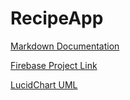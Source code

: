 # RecipeApp
[Markdown Documentation](https://jbt.github.io/markdown-editor/#PY3LasMwFET3+ooBQxemqOTRFrprncaE7BpK19fSxRaRJedKSunf1zU0yznMzKlQ1x9s3MTYu2BZ6lpVFRphymzR/bygpY7xRudE93i/UkArMfA3eYs7NOS5w9FN86rCSuO1S1nI5CWvNQ4hS7TFZBfDwjZzR8zgMptchDx2nFwf1Eav0HhKCTtHvdCoZrTGiS+Fg+Eb/fvYanwmFrTFWcYDDuPkeeSQ6aZ51NiXWcA4mTjxwp40mhiML+m/9azxRf6cB4mlH5T6BQ==)

[Firebase Project Link](https://console.firebase.google.com/u/0/project/recipeapp-98710/overview?utm_source=welcome&utm_medium=email&utm_campaign=welcome_2021_CTA_A)

[LucidChart UML](https://lucid.app/publicSegments/view/4ed014ed-bc58-4b10-a4f4-d109c2f63858)

